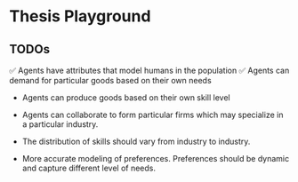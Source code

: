 # Thesis Playground

 ## TODOs 
:white_check_mark: Agents have attributes that model humans in the population
:white_check_mark: Agents can demand for particular goods based on their own needs
- Agents can produce goods based on their own skill level 
- Agents can collaborate to form particular firms which may specialize in a particular industry.


- The distribution of skills should vary from industry to industry. 
- More accurate modeling of preferences. Preferences should be dynamic and capture different level of needs. 